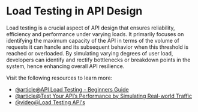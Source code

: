 # Load Testing in API Design

Load testing is a crucial aspect of API design that ensures reliability, efficiency and performance under varying loads. It primarily focuses on identifying the maximum capacity of the API in terms of the volume of requests it can handle and its subsequent behavior when this threshold is reached or overloaded. By simulating varying degrees of user load, developers can identify and rectify bottlenecks or breakdown points in the system, hence enhancing overall API resilience.

Visit the following resources to learn more:

- [@article@API Load Testing - Beginners Guide](https://grafana.com/blog/2024/01/30/api-load-testing/)
- [@article@Test Your API’s Performance by Simulating Real-world Traffic](https://blog.postman.com/postman-api-performance-testing/)
- [@video@Load Testing API's](https://www.youtube.com/watch?v=a5hWE4hMOoY)